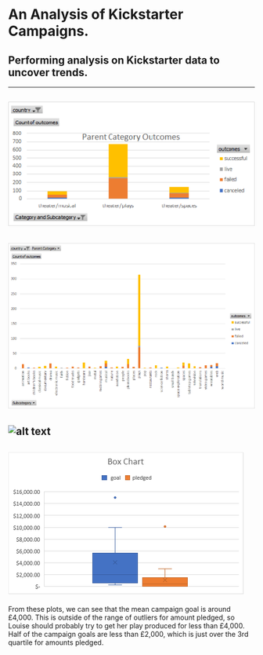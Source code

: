 # **An Analysis of Kickstarter Campaigns.**
## Performing analysis on Kickstarter data to uncover trends.
---
![alt text](https://github.com/keyoumao/kickstarter-analysis/blob/master/Figure%201%20Pivot%20Table.png)
---
![alt text](https://github.com/keyoumao/kickstarter-analysis/blob/master/Figure%202%20Pivot%20Table.png)
---
![alt text](https://github.com/keyoumao/kickstarter-analysis/blob/master/Fig.%205_Outcomes%20based%20on%20goals_line%20chart_plays.png.png)
---
![alt text](https://github.com/keyoumao/kickstarter-analysis/blob/master/Figure%204%20Pivot%20Table.png)
---
From these plots, we can see that the mean campaign goal is around £4,000. This is outside of the range of outliers for amount pledged, so Louise should probably try to get her play produced for less than £4,000. Half of the campaign goals are less than £2,000, which is just over the 3rd quartile for amounts pledged.
